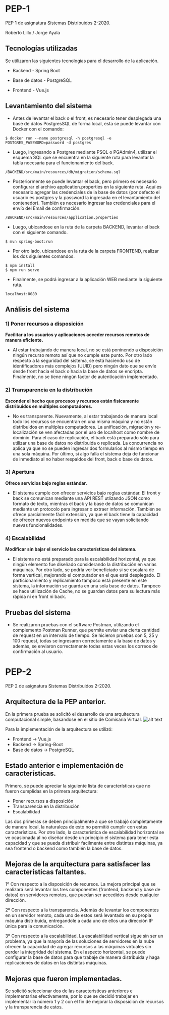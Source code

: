 # PEP-1
PEP 1 de asignatura Sistemas Distribuidos 2-2020.

Roberto Lillo / Jorge Ayala

## Tecnologías utilizadas

Se utilizaron las siguientes tecnologías para el desarrollo de la aplicación.

- Backend - Spring Boot

- Base de datos - PostgreSQL

- Frontend - Vue.js

## Levantamiento del sistema

- Antes de levantar el back o el front, es necesario tener desplegada una base de datos PostgresSQL de forma local, esta se puede levantar con Docker con el comando:
```
$ docker run --name postgresql -h postgresql -e POSTGRES_PASSWORD=password -d postgres
```

- Luego, ingresando a Postgres mediante PSQL o PGAdmin4, utilizar el esquema SQL que se encuentra en la siguiente ruta para levantar la tabla necesaria para el funcionamiento del back.
```
/BACKEND/src/main/resources/db/migration/schema.sql
```

- Posteriormente se puede levantar el back, pero primero es necesario configurar el archivo application.properties en la siguiente ruta. Aquí es necesario agregar las credenciales de la base de datos (por defecto el usuario es postgres y la password la ingresada en el levantamiento del contenedor). También es necesario ingresar las credenciales para el envío del Email de confirmación.
```
/BACKEND/src/main/resources/application.properties
```

- Luego, ubicandose en la ruta de la carpeta BACKEND, levantar el back con el siguiente comando.
```
$ mvn spring-boot:run
```

- Por otro lado, ubicandose en la ruta de la carpeta FRONTEND, realizar los dos siguientes comandos.
```
$ npm install
$ npm run serve
```

- Finalmente, se podrá ingresar a la aplicación WEB mediante la siguiente ruta.
```
localhost:8080
```

## Análisis del sistema

### 1) Poner recursos a disposición
**Facilitar a los usuarios y aplicaciones acceder recursos remotos de manera eficiente.**

- Al estar trabajando de manera local, no se está poninendo a disposición ningún recurso remoto así que no cumple este punto. Por otro lado respecto a la seguridad del sistema, se está haciendo uso de identificadores más complejos (UUID) pero ningún dato que se envíe desde front hacia el back o hacia la base de datos se encripta. Finalmente, no se tiene ningún factor de autenticación implementado.

### 2) Transparencia en la distribución
**Esconder el hecho que procesos y recursos están fisicamente distribuidos en múltiples computadores.**
 
- No es transparente. Nuevamente, al estar trabajando de manera local todo los recursos se encuentran en una misma máquina y no están distribuidos en multiples computadores. La unificación, migración y re-localización se ven afectadas por el uso de localhost como nombre de dominio. Para el caso de replicación, el back está preparado sólo para utilizar una base de datos no distribuida o replicada. La concurrencia no aplica ya que no se pueden ingresar dos formularios al mismo tiempo en una sola máquina. Por último, si algo falla el sistema deja de funcionar de inmediato al no haber respaldos del front, back o base de datos.

### 3) Apertura
**Ofrece servicios bajo reglas estándar.**

- El sistema cumple con ofrecer servicios bajo reglas estándar. El front y back se comunican mediante una API REST utlizando JSON como formato de texto, mientras el back y la base de datos se comunican mediante un protocolo para ingresar o extraer información. También se ofrece parcialmente fácil extensión, ya que el back tiene la capacidad de ofrecer nuevos endpoints en medida que se vayan solicitando nuevas funcionalidades.

### 4) Escalabilidad
**Modificar sin bajar el servicio las características del sistema.**

- El sistema no está preparado para la escalabilidad horizontal, ya que ningún elemento fue diseñado considerando la distribución en varias máquinas. Por otro lado, se podría ver beneficiado si se escalara de forma vertical, mejorando el computador en el que está desplegado. El particionamiento y replicamiento tampoco está presente en este sistema, la información se guarda en una sola base de datos. Tampoco se hace utilización de Cache, no se guardan datos para su lectura más rápida ni en front ni back.

## Pruebas del sistema

- Se realizaron pruebas con el software Postman, utilizando el complemento Postman Runner, que permite enviar una cierta cantidad de request en un intervalo de tiempo. Se hicieron pruebas con 5, 25 y 100 request, todas se ingresaron correctamente a la base de datos y además, se enviaron correctamente todas estas veces los correos de confirmación al usuario.

# PEP-2
PEP 2 de asignatura Sistemas Distribuidos 2-2020.

## Arquitectura de la PEP anterior.

En la primera prueba se solicitó el desarrollo de una arquitectura computacional simple, basandose en el sitio de Comisaria Virtual.
![alt text](https://scontent.fzco2-1.fna.fbcdn.net/v/t1.15752-9/152861622_438127537302954_8799250674111428124_n.png?_nc_cat=110&ccb=3&_nc_sid=ae9488&_nc_ohc=IcxbTfNmw3MAX-UcTmo&_nc_ht=scontent.fzco2-1.fna&oh=5bd1af0296cec096bef3c2bbd26ef7c3&oe=605C015E)

Para la implementación de la arquitectura se utilizó:

- Frontend -> Vue.js
- Backend -> Spring-Boot
- Base de datos -> PostgreSQL

## Estado anterior e implementación de características.

Primero, se puede apreciar la siguiente lista de características que no fueron cumplidas en la primera arquitectura:

- Poner recursos a disposición
- Transparencia en la distribución
- Escalabilidad

Las dos primeras se deben principalmente a que se trabajó completamente de manera local, la naturaleza de esto no permitió cumplir con estas características. Por otro lado, la característica de escalabilidad horizontal se ve ocasionada al no diseñar desde un principio el sistema para tener esta capacidad y que se pueda distribuir facilmente entre distintas máquinas, ya sea frontend o backend como también la base de datos.

## Mejoras de la arquitectura para satisfacer las características faltantes.

1º Con respecto a la disposición de recursos. La mejora principal que se realizará será levantar los tres componentes (frontend, backend y base de datos) en servidores remotos, que puedan ser accedidos desde cualquier dirección.

2º Con respecto a la transparencia. Además de levantar los componentes en un servidor remoto, cada uno de estos será levantado en su propia máquina distribuida, entregandole a cada uno de ellos una dirección IP única para la comunicación.

3º Con respecto a la escalabilidad. La escalabilidad vertical sigue sin ser un problema, ya que la mayoría de las soluciones de servidores en la nube ofrecen la capacidad de agregar recursos a las máquinas virtuales sin perder la integridad del sistema. En el aspecto horizontal, se puede configurar la base de datos para que trabaje de manera distribuida y haga replicaciones de datos en las distintas máquinas.

## Mejoras que fueron implementadas.

Se solicitó seleccionar dos de las caracteristicas anteriores e implementarlas efectivamente, por lo que se decidió trabajar en implementar la número 1 y 2 con el fin de mejorar la disposición de recursos y la transparencia de estos.
